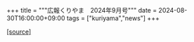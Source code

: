 +++
title = """広報くりやま　2024年9月号"""
date = 2024-08-30T16:00:00+09:00
tags = ["kuriyama","news"]
+++


[[source]](https://www.town.kuriyama.hokkaido.jp/site/koho/28572.html)
